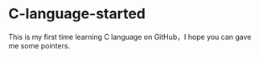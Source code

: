 # C-language-started
This is my first time learning C language on GitHub，I hope you can gave me some pointers.
